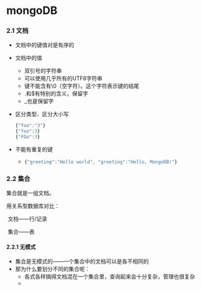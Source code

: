 # mongoDB

### 2.1 文档

* 文档中的键值对是有序的

* 文档中的值

  * 双引号的字符串
  * 可以使用几乎所有的UTF8字符串
  * 键不能含有\0（空字符）。这个字符表示键的结尾
  * .和$有特别的含义，保留字
  * _也是保留字

* 区分类型、区分大小写

  ```javascript
  {"foo":"3"}
  {"foo":3}
  {"FOo":3}
  ```

* 不能有重复的键

  * ```javascript
    {"greeting":"Hello world", "greeting":"Hello, MongoDB!"}
    ```

### 2.2 集合

集合就是一组文档。

用关系型数据库对比：

​		文档——行/记录

​		集合——表

#### 2.2.1 无模式

* 集合是无模式的——一个集合中的文档可以是各不相同的
* 那为什么要划分不同的集合呢：
  * 各式各样搞得文档混在一个集合里，查询起来会十分复杂，管理也很复杂
  * 

